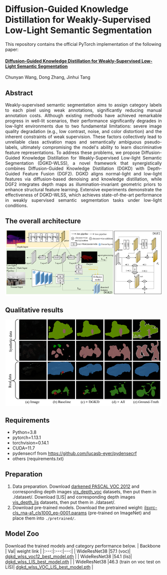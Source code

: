 # Diffusion-Guided Knowledge Distillation for Weakly-Supervised Low-Light Semantic Segmentation
This repository contains the official PyTorch implementation of the following paper:
#### [Diffusion-Guided Knowledge Distillation for Weakly-Supervised Low-Light Semantic Segmentation]()
Chunyan Wang, Dong Zhang, Jinhui Tang

## Abstract 
<p align="justify">
Weakly-supervised semantic segmentation aims to assign category labels to each pixel using weak annotations, significantly reducing manual annotation costs. Although existing methods have achieved remarkable progress in well-lit scenarios, their performance significantly degrades in low-light environments due to two fundamental limitations: severe image quality degradation (e.g., low contrast, noise, and color distortion) and the inherent constraints of weak supervision. These factors collectively lead to unreliable class activation maps and semantically ambiguous pseudo-labels, ultimately compromising the model's ability to learn discriminative feature representations. To address these problems, we propose Diffusion-Guided Knowledge Distillation for Weakly-Supervised Low-light Semantic Segmentation (DGKD-WLSS), a novel framework that synergistically combines Diffusion-Guided Knowledge Distillation (DGKD) with Depth-Guided Feature Fusion (DGF2). DGKD aligns normal-light and low-light features via diffusion-based denoising and knowledge distillation, while DGF2 integrates depth maps as illumination-invariant geometric priors to enhance structural feature learning. Extensive experiments demonstrate the effectiveness of DGKD-WLSS, which achieves state-of-the-art performance in weakly supervised semantic segmentation tasks under low-light conditions. 

## The overall architecture
<img src="./figures/overview.png" alt="drawing"/><br> 

## Qualitative results
<img src="./figures/wsss-fig.png" alt="drawing"/><br>


## Requirements
- Python=3.8
- pytorch=1.13.1
- torchvision=0.14.1
- CUDA=11.7
- pydensecrf from https://github.com/lucasb-eyer/pydensecrf
- others (requirements.txt)

## Preparation

1. Data preparation.
   Download [darkened PASCAL VOC 2012](http://) and corresponding depth images [vis_depth_voc](http://) datasets, then put them in ./dataset/.
   Download [LIS] and corresponding depth images [vis_depth_lis](http://) datasets, then put them in ./dataset/.
2. Download pre-trained models.
   Download the pretrained weight: [ilsvrc-cls_rna-a1_cls1000_ep-0001.params](https://drive.google.com/file/d/1W6NJmhu77ZlXidvCEhEj5jHOIHo_oFKe/view?usp=sharing) (pre-trained on ImageNet)  and place them into 
   `./pretrained/`.
   
 

## Model Zoo
   Download the trained models and category performance below.
   | Backbone | Val| weight link |
|:---:|:---:|---:|
| WideResNet38 |57.1 (voc)| [dgkd_wlss_voc12_best_model.pth](https://drive.google.com/file/d/1PkUkGdwviFajLyI1FOE_ePbeXy-rZuCP/view?usp=drive_link) |
| WideResNet38 |54.1 (lis)| [dgkd_wlss_LIS_best_model.pth](https://drive.google.com/file/d/1aK_xXLMxDyT9aVL05CtsVPS2Sd-Jkhkr/view?usp=drive_link) |
| WideResNet38 |46.3 (train on voc test on LIS)| [dgkd_wlss_VOC_LIS_best_model.pth](https://drive.google.com/file/d/1S4BUghHUwGrh2H6Eygb1ZaNCA_xTvRJU/view?usp=drive_link) |



